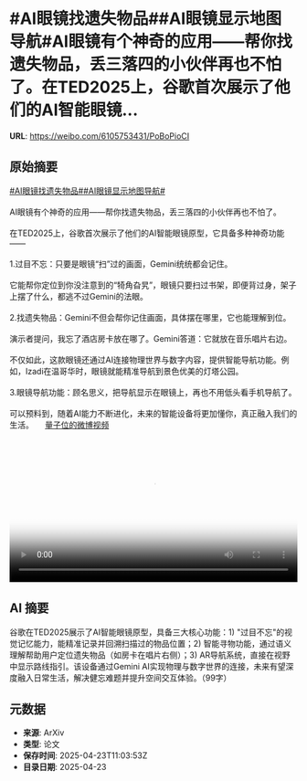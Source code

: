 # #AI眼镜找遗失物品##AI眼镜显示地图导航#AI眼镜有个神奇的应用——帮你找遗失物品，丢三落四的小伙伴再也不怕了。在TED2025上，谷歌首次展示了他们的AI智能眼镜...

**URL**: https://weibo.com/6105753431/PoBoPioCI

## 原始摘要

<a href="https://m.weibo.cn/search?containerid=231522type%3D1%26t%3D10%26q%3D%23AI%E7%9C%BC%E9%95%9C%E6%89%BE%E9%81%97%E5%A4%B1%E7%89%A9%E5%93%81%23&amp;extparam=%23AI%E7%9C%BC%E9%95%9C%E6%89%BE%E9%81%97%E5%A4%B1%E7%89%A9%E5%93%81%23" data-hide=""><span class="surl-text">#AI眼镜找遗失物品#</span></a><a href="https://m.weibo.cn/search?containerid=231522type%3D1%26t%3D10%26q%3D%23AI%E7%9C%BC%E9%95%9C%E6%98%BE%E7%A4%BA%E5%9C%B0%E5%9B%BE%E5%AF%BC%E8%88%AA%23&amp;extparam=%23AI%E7%9C%BC%E9%95%9C%E6%98%BE%E7%A4%BA%E5%9C%B0%E5%9B%BE%E5%AF%BC%E8%88%AA%23" data-hide=""><span class="surl-text">#AI眼镜显示地图导航#</span></a><br><br>AI眼镜有个神奇的应用——帮你找遗失物品，丢三落四的小伙伴再也不怕了。<br><br>在TED2025上，谷歌首次展示了他们的AI智能眼镜原型，它具备多种神奇功能——<br><br>1.过目不忘：只要是眼镜“扫”过的画面，Gemini统统都会记住。<br><br>它能帮你定位到你没注意到的“犄角旮旯”，眼镜只要扫过书架，即便背过身，架子上摆了什么，都逃不过Gemini的法眼。<br><br>2.找遗失物品：Gemini不但会帮你记住画面，具体摆在哪里，它也能理解到位。<br><br>演示者提问，我忘了酒店房卡放在哪了。Gemini答道：它就放在音乐唱片右边。<br><br>不仅如此，这款眼镜还通过AI连接物理世界与数字内容，提供智能导航功能。例如，Izadi在温哥华时，眼镜就能精准导航到景色优美的灯塔公园。<br><br>3.眼镜导航功能：顾名思义，把导航显示在眼镜上，再也不用低头看手机导航了。<br><br>可以预料到，随着AI能力不断进化，未来的智能设备将更加懂你，真正融入我们的生活。 <a href="https://video.weibo.com/show?fid=1034:5158635588747276" data-hide=""><span class="url-icon"><img style="width: 1rem;height: 1rem" src="https://h5.sinaimg.cn/upload/2015/09/25/3/timeline_card_small_video_default.png" referrerpolicy="no-referrer"></span><span class="surl-text">量子位的微博视频</span></a><br clear="both"><div style="clear: both"></div><video controls="controls" poster="https://tvax1.sinaimg.cn/orj480/006Fd7o3ly1i0quazr9esj30k00k00tn.jpg" style="width: 100%"><source src="https://f.video.weibocdn.com/o0/PwBSzpRUlx08nHokL5BC01041200jTAE0E010.mp4?label=mp4_720p&amp;template=720x720.24.0&amp;ori=0&amp;ps=1CwnkDw1GXwCQx&amp;Expires=1745409773&amp;ssig=5lIIjT6lZe&amp;KID=unistore,video"><source src="https://f.video.weibocdn.com/o0/IyqWmJHDlx08nHokKK0U01041200bBdt0E010.mp4?label=mp4_hd&amp;template=540x540.24.0&amp;ori=0&amp;ps=1CwnkDw1GXwCQx&amp;Expires=1745409773&amp;ssig=si6kNnbv5E&amp;KID=unistore,video"><source src="https://f.video.weibocdn.com/o0/h32Jwp1elx08nHokghRS010412006z6n0E010.mp4?label=mp4_ld&amp;template=360x360.24.0&amp;ori=0&amp;ps=1CwnkDw1GXwCQx&amp;Expires=1745409773&amp;ssig=rExPgQSoBM&amp;KID=unistore,video"><p>视频无法显示，请前往<a href="https://video.weibo.com/show?fid=1034%3A5158635588747276" target="_blank" rel="noopener noreferrer">微博视频</a>观看。</p></video>

## AI 摘要

谷歌在TED2025展示了AI智能眼镜原型，具备三大核心功能：1) "过目不忘"的视觉记忆能力，能精准记录并回溯扫描过的物品位置；2) 智能寻物功能，通过语义理解帮助用户定位遗失物品（如房卡在唱片右侧）；3) AR导航系统，直接在视野中显示路线指引。该设备通过Gemini AI实现物理与数字世界的连接，未来有望深度融入日常生活，解决健忘难题并提升空间交互体验。（99字）

## 元数据

- **来源**: ArXiv
- **类型**: 论文
- **保存时间**: 2025-04-23T11:03:53Z
- **目录日期**: 2025-04-23
